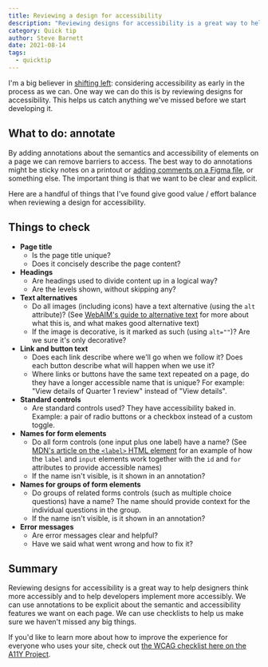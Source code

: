 ```yaml
---
title: Reviewing a design for accessibility
description: "Reviewing designs for accessibility is a great way to help designers think more accessibly and to help developers implement more accessibly. We can use short checklists to help us make sure we haven't missed any big things."
category: Quick tip
author: Steve Barnett
date: 2021-08-14
tags:
  - quicktip
---
```


I'm a big believer in [shifting left](https://www.deque.com/shift-left/): considering accessibility as early in the process as we can. One way we can do this is by reviewing designs for accessibility. This helps us catch anything we've missed before we start developing it.

## What to do: annotate

By adding annotations about the semantics and accessibility of elements on a page we can remove barriers to access. The best way to do annotations might be sticky notes on a printout or [adding comments on a Figma file](https://help.figma.com/hc/en-us/articles/360041068574), or something else. The important thing is that we want to be clear and explicit.

Here are a handful of things that I've found give good value / effort balance when reviewing a design for accessibility. 

## Things to check

- **Page title**
    - Is the page title unique?
    - Does it concisely describe the page content?
- **Headings**
    - Are headings used to divide content up in a logical way?
    - Are the levels shown, without skipping any?
- **Text alternatives**
    - Do all images (including icons) have a text alternative (using the `alt` attribute)? (See [WebAIM's guide to alternative text](https://webaim.org/techniques/alttext/) for more about what this is, and what makes good alternative text)
    - If the image is decorative, is it marked as such (using `alt=""`)? Are we sure it's only decorative?
- **Link and button text**
    - Does each link describe where we'll go when we follow it? Does each button describe what will happen when we use it?
    - Where links or buttons have the same text repeated on a page, do they have a longer accessible name that is unique? For example: "View details of Quarter 1 review" instead of "View details".
- **Standard controls**
    - Are standard controls used? They have accessibility baked in. Example: a pair of radio buttons or a checkbox instead of a custom toggle.
- **Names for form elements**
    - Do all form controls (one input plus one label) have a name? (See [MDN's article on the `<label>` HTML element](https://developer.mozilla.org/en-US/docs/Web/HTML/Element/label) for an example of how the `label` and `input` elements work together with the `id` and `for` attributes to provide accessible names)
    - If the name isn't visible, is it shown in an annotation?
- **Names for groups of form elements**
    - Do groups of related forms controls (such as multiple choice questions) have a name? The name should provide context for the individual questions in the group.
    - If the name isn't visible, is it shown in an annotation?
- **Error messages**
    - Are error messages clear and helpful?
    - Have we said what went wrong and how to fix it?

## Summary

Reviewing designs for accessibility is a great way to help designers think more accessibly and to help developers implement more accessibly. We can use annotations to be explicit about the semantic and accessibility features we want on each page. We can use checklists to help us make sure we haven't missed any big things. 

If you'd like to learn more about how to improve the experience for everyone who uses your site, check out [the WCAG checklist here on the A11Y Project](https://www.a11yproject.com/checklist/).
